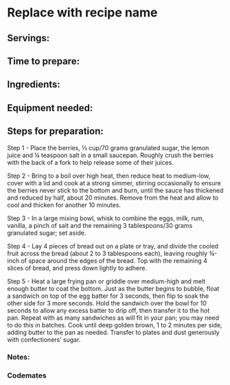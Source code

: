 # Replace with recipe name

## Servings: 

## Time to prepare: 

## Ingredients:


## Equipment needed:


## Steps for preparation:

Step 1 - 
Place the berries, ⅓ cup/70 grams granulated sugar, the lemon juice and ¼ teaspoon salt in a small saucepan. Roughly crush the berries with the back of a fork to help release some of their juices.

Step 2 - 
Bring to a boil over high heat, then reduce heat to medium-low, cover with a lid and cook at a strong simmer, stirring occasionally to ensure the berries never stick to the bottom and burn, until the sauce has thickened and reduced by half, about 20 minutes. Remove from the heat and allow to cool and thicken for another 10 minutes.

Step 3 - 
In a large mixing bowl, whisk to combine the eggs, milk, rum, vanilla, a pinch of salt and the remaining 3 tablespoons/30 grams granulated sugar; set aside.

Step 4 - 
Lay 4 pieces of bread out on a plate or tray, and divide the cooled fruit across the bread (about 2 to 3 tablespoons each), leaving roughly ¾-inch of space around the edges of the bread. Top with the remaining 4 slices of bread, and press down lightly to adhere.

Step 5 - 
Heat a large frying pan or griddle over medium-high and melt enough butter to coat the bottom. Just as the butter begins to bubble, float a sandwich on top of the egg batter for 3 seconds, then flip to soak the other side for 3 more seconds. Hold the sandwich over the bowl for 10 seconds to allow any excess batter to drip off, then transfer it to the hot pan. Repeat with as many sandwiches as will fit in your pan; you may need to do this in batches. Cook until deep golden brown, 1 to 2 minutes per side, adding butter to the pan as needed. Transfer to plates and dust generously with confectioners’ sugar.

### Notes:



### Codemates #
